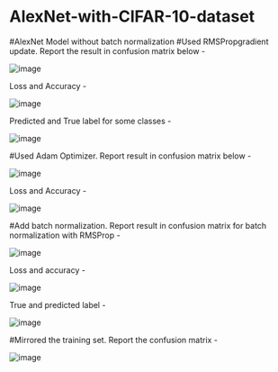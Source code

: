 # AlexNet-with-CIFAR-10-dataset


#AlexNet Model without batch normalization
#Used RMSPropgradient update. Report the result in confusion matrix below - 



![image](https://user-images.githubusercontent.com/81118476/132134542-792ebbaa-1934-468e-8f71-dc4b7cdc592f.png)


Loss and Accuracy - 


![image](https://user-images.githubusercontent.com/81118476/132134561-32638fda-8b6e-47e0-87b8-62724a30b7c6.png)


Predicted and True label for some classes - 

![image](https://user-images.githubusercontent.com/81118476/132134597-5d742281-b20f-4e4a-952a-2d203fe8bbde.png)



#Used Adam Optimizer. Report result in confusion matrix below -

![image](https://user-images.githubusercontent.com/81118476/132134662-96fe92a5-0e88-4154-b929-64604d75a21b.png)


Loss and Accuracy - 

![image](https://user-images.githubusercontent.com/81118476/132134670-a9779783-80a2-412e-940e-c699246d0d8e.png)


#Add batch normalization.  Report result in confusion matrix for batch normalization with RMSProp - 


![image](https://user-images.githubusercontent.com/81118476/132134709-58622d5e-7838-4e72-928f-f7db040d30ed.png)


Loss and accuracy -

![image](https://user-images.githubusercontent.com/81118476/132134757-bf8221c4-1ed3-47b7-b721-e0bb7bc7faa4.png)


True and predicted label - 

![image](https://user-images.githubusercontent.com/81118476/132134775-339e3546-b133-4e1e-ad2b-49ad5f9c70ca.png)



#Mirrored the training set. Report the confusion matrix - 

![image](https://user-images.githubusercontent.com/81118476/132134741-d67574eb-c157-4d2b-9f93-a2424bdbac8a.png)
